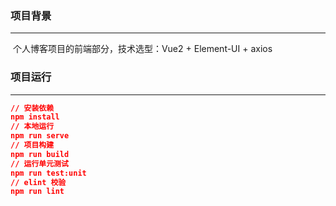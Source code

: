 ### 项目背景

---

​		个人博客项目的前端部分，技术选型：Vue2 + Element-UI + axios

### 项目运行

---

```json
// 安装依赖
npm install
// 本地运行
npm run serve
// 项目构建
npm run build
// 运行单元测试
npm run test:unit
// elint 校验
npm run lint
```